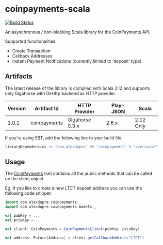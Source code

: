 # coinpayments-scala

[![Build Status](https://travis-ci.org/alexdupre/coinpayments-scala.png?branch=master)](https://travis-ci.org/alexdupre/coinpayments-scala)

An asynchronous / non-blocking Scala library for the CoinPayments API.

Supported functionalities:
- Create Transaction
- Callback Addresses
- Instant Payment Notifications (currently limited to 'deposit' type)

## Artifacts

The latest release of the library is compiled with Scala 2.12 and supports only Gigahorse with OkHttp backend as HTTP provider.

| Version | Artifact Id             | HTTP Provider   | Play-JSON | Scala       |
| ------- | ----------------------- | --------------- | --------- | ----------- |
| 1.0.1   | coinpayments            | Gigahorse 0.3.x | 2.6.x     | 2.12 Only   |

If you're using SBT, add the following line to your build file:

```scala
libraryDependencies += "com.alexdupre" %% "coinpayments" % "<version>"
```

## Usage

The [CoinPayments](https://github.com/alexdupre/coinpayments-scala/blob/master/src/main/scala/com/alexdupre/coinpayments/CoinPayments.scala) trait
contains all the public methods that can be called on the client object.

Eg. if you like to create a new LTCT deposit address you can use the following code snippet:

```scala
import com.alexdupre.coinpayments._
import com.alexdupre.coinpayments.models._

val pubKey = ...
val privKey = ...

val client: CoinPayments = CoinPaymentsClient(pubKey, privKey)

val address: Future[Address] = client.getCallbackAddress("LTCT")
```
